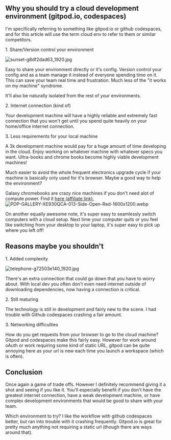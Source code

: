 ## Why you should try a cloud development environment (gitpod.io, codespaces)

I'm specifically referring to something like gitpod.io or github codespaces, and for this article will use the term cloud env to refer to them or similar competitors.


1\. Share/Version control your environment

![sunset-g8df2dad63_1920.jpg](https://cdn.hashnode.com/res/hashnode/image/upload/v1634482358922/_ie3dXRcE.jpeg)

Easy to share your environment directly or it's config.  Version control your config and as a team manage it instead of everyone spending time on it.  This can save your team real time and frustration.  Much less of the "it works on my machine" syndrome.

It'll also be naturally isolated from the rest of your environments. 


2\. Internet connection (kind of)

Your development machine will have a highly reliable and extremely fast connection that you won't get until you spend quite heavily on your home/office internet connection.  


3\. Less requirements for your local machine

A 3k development machine would pay for a huge amount of time developing in the cloud.  Enjoy working on whatever machine with whatever specs you want.  Ultra-books and chrome books become highly viable development machines!

Much easier to avoid the whole frequent electronics upgrade cycle if your machine is basically only used for it's browser.  Maybe a good way to help the environment?

Galaxy chromebooks are crazy nice machines if you don't need alot of compute power.  Find it  [here (affiliate link).](https://amzn.to/3BV9hAc) 
![PDP-GALLERY-XE930QCA-013-Side-Open-Red-1600x1200.webp](https://cdn.hashnode.com/res/hashnode/image/upload/v1634481706883/p_o7KMkR7.webp)


On another equally awesome note, it's super easy to seamlessly switch computers with a cloud setup.  Next time your computer quits or you feel like switching from your desktop to your laptop, it's super easy to pick up where you left off!




## Reasons maybe you shouldn't

1\. Added complexity

![telephone-g72503e140_1920.jpg](https://cdn.hashnode.com/res/hashnode/image/upload/v1634481915091/eADSN4tXy.jpeg)

There's an extra connection that could go down that you have to worry about.  With local dev you often don't even need internet outside of downloading dependencies, now having a connection is critical.


2\. Still maturing

The technology is still in development and fairly new to the scene.  I had trouble with Github codespaces crashing a fair amount.


3\. Networking difficulties

How do you get requests from your browser to go to the cloud machine?  Gitpod and codespaces make this fairly easy. However for work around oAuth or work requiring some kind of static URL, gitpod can be quite annoying here as your url is new each time you launch a workspace (which is often). 



## Conclusion

Once again a game of trade offs.  However I definitely recommend giving it a shot and seeing if you like it.    You'll especially benefit if you don't have the greatest internet connection, have a weak development machine, or have complex development environments that would be good to share with your team.

Which environment to try?  I like the workflow with github codespaces better, but ran into trouble with it crashing frequently.  Gitpod.io is great for pretty much anything not requiring a static url (though there are ways around that).